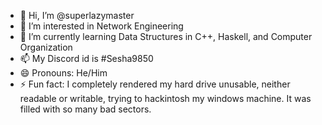 - 👋 Hi, I’m @superlazymaster
- 👀 I’m interested in Network Engineering 
- 🌱 I’m currently learning Data Structures in C++, Haskell, and Computer Organization
- 📫 My Discord id is #Sesha9850
- 😄 Pronouns: He/Him
- ⚡ Fun fact: I completely rendered my hard drive unusable, neither readable or writable, trying to hackintosh my windows machine. It was filled with so many bad sectors. 

<!---
superlazymaster/superlazymaster is a ✨ special ✨ repository because its `README.md` (this file) appears on your GitHub profile.
You can click the Preview link to take a look at your changes.
--->
